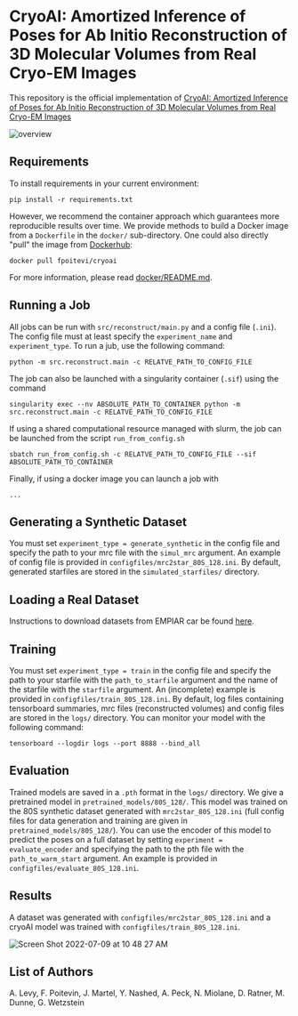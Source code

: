 # CryoAI: Amortized Inference of Poses for Ab Initio Reconstruction of 3D Molecular Volumes from Real Cryo-EM Images

This repository is the official implementation of [CryoAI: Amortized Inference of Poses for Ab Initio Reconstruction of 3D Molecular Volumes from Real Cryo-EM Images](https://arxiv.org/abs/2203.08138)

![overview](https://user-images.githubusercontent.com/57400415/169631206-ae9e2166-066b-4f98-9642-acfd5fe8ab7b.png)

## Requirements

To install requirements in your current environment:

```setup
pip install -r requirements.txt
```

However, we recommend the container approach which guarantees more reproducible results over time. 
We provide methods to build a Docker image from a `Dockerfile` in the `docker/` sub-directory.
One could also directly "pull" the image from [Dockerhub](https://hub.docker.com/repository/docker/fpoitevi/cryoai):
```setup
docker pull fpoitevi/cryoai
```

For more information, please read [docker/README.md](https://github.com/compSPI/cryoAI/blob/main/docker/README.md).

## Running a Job

All jobs can be run with `src/reconstruct/main.py` and a config file (`.ini`). The config file must at least specify the `experiment_name` and `experiment_type`. To run a jub, use the following command:
```train
python -m src.reconstruct.main -c RELATVE_PATH_TO_CONFIG_FILE
```
The job can also be launched with a singularity container (`.sif`) using the command
```
singularity exec --nv ABSOLUTE_PATH_TO_CONTAINER python -m src.reconstruct.main -c RELATVE_PATH_TO_CONFIG_FILE
```
If using a shared computational resource managed with slurm, the job can be launched from the script `run_from_config.sh`
```slurm
sbatch run_from_config.sh -c RELATVE_PATH_TO_CONFIG_FILE --sif ABSOLUTE_PATH_TO_CONTAINER
```
Finally, if using a docker image you can launch a job with
```
...
```

## Generating a Synthetic Dataset

You must set `experiment_type = generate_synthetic` in the config file and specify the path to your mrc file with the `simul_mrc` argument. An example of config file is provided in `configfiles/mrc2star_80S_128.ini`. By default, generated starfiles are stored in the `simulated_starfiles/` directory.

## Loading a Real Dataset

Instructions to download datasets from EMPIAR car be found [here](https://github.com/zhonge/cryodrgn_empiar).

## Training

You must set `experiment_type = train` in the config file and specify the path to your starfile with the `path_to_starfile` argument and the name of the starfile with the `starfile` argument. An (incomplete) example is provided in `configfiles/train_80S_128.ini`. By default, log files containing tensorboard summaries, mrc files (reconstructed volumes) and config files are stored in the `logs/` directory. You can monitor your model with the following command:
```
tensorboard --logdir logs --port 8888 --bind_all
```

## Evaluation

Trained models are saved in a `.pth` format in the `logs/` directory. We give a pretrained model in `pretrained_models/80S_128/`. This model was trained on the 80S synthetic dataset generated with `mrc2star_80S_128.ini` (full config files for data generation and training are given in `pretrained_models/80S_128/`). You can use the encoder of this model to predict the poses on a full dataset by setting `experiment = evaluate_encoder` and specifying the path to the pth file with the `path_to_warm_start` argument. An example is provided in `configfiles/evaluate_80S_128.ini`.

## Results

A dataset was generated with `configfiles/mrc2star_80S_128.ini` and a cryoAI model was trained with `configfiles/train_80S_128.ini`.

![Screen Shot 2022-07-09 at 10 48 27 AM](https://user-images.githubusercontent.com/57400415/178117198-1eedb33a-d373-4295-b4eb-da596bfb26ce.png)

## List of Authors

A. Levy, F. Poitevin, J. Martel, Y. Nashed, A. Peck, N. Miolane, D. Ratner, M. Dunne, G. Wetzstein
